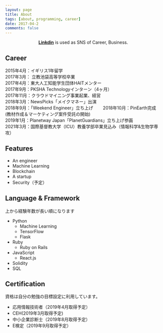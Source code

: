 ```yaml
---
layout: page
title: About 
tags: [about, programming, career]
date: 2017-04-2
comments: false
---
```

    
<center>
<a href="www.linkedin.com/in/ahpjop"><b>Linkdin</b></a> is used as SNS of Career, Business.
</center>
  

## Career
  
2015年4月：イギリス1年留学  
2017年3月： 立教池袋高等学校卒業  
2017年4月：東大人工知能学生団体HAITメンター  
2017年9月：PKSHA Technologyインターン（4ヶ月）  
2017年11月：クラウドマイニング事業起業、経営  
2018年3月：NewsPicks「メイクマネー」出演  
2018年9月：「Weekend Engineer」立ち上げ　　
2018年10月：PinEarth完成(教材作成＆マーケティング案件受託の開始)  
2019年1月：Planetway Japan「PlanetGuardians」立ち上げ参画  
2021年3月：国際基督教大学（ICU）教養学部卒業見込み（情報科学&生物学専攻）  


## Features
* An engineer
* Machine Learning
* Blockchain
* A startup
* Security（予定）

## Language & Framework
上から経験年数が長い順になります  

* Python
	* Machine Learning
	* TensorFlow
	* Flask 
* Ruby
	* Ruby on Rails 
* JavaScript
	* React.js  
* Solidity
* SQL

## Certification
資格は自分の勉強の目標設定に利用しています。  

* 応用情報技術者（2019年4月取得予定）
* CEH(2019年3月取得予定)
* 中小企業診断士（2019年8月取得予定）
* E検定（2019年9月取得予定）

   


   	  

